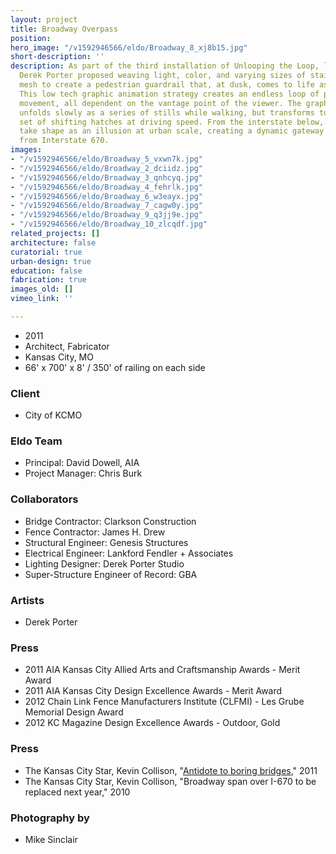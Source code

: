 ```yaml
---
layout: project
title: Broadway Overpass
position: 
hero_image: "/v1592946566/eldo/Broadway_8_xj8b15.jpg"
short-description: ''
description: As part of the third installation of Unlooping the Loop, lighting artist
  Derek Porter proposed weaving light, color, and varying sizes of stainless steel
  mesh to create a pedestrian guardrail that, at dusk, comes to life as a lively moiré!
  This low tech graphic animation strategy creates an endless loop of patterns and
  movement, all dependent on the vantage point of the viewer. The graphic display
  unfolds slowly as a series of stills while walking, but transforms to an active
  set of shifting hatches at driving speed. From the interstate below, the moiré patterns
  take shape as an illusion at urban scale, creating a dynamic gateway to the city
  from Interstate 670.
images:
- "/v1592946566/eldo/Broadway_5_vxwn7k.jpg"
- "/v1592946566/eldo/Broadway_2_dciidz.jpg"
- "/v1592946566/eldo/Broadway_3_qnhcyq.jpg"
- "/v1592946566/eldo/Broadway_4_fehrlk.jpg"
- "/v1592946566/eldo/Broadway_6_w3eayx.jpg"
- "/v1592946566/eldo/Broadway_7_cagw0y.jpg"
- "/v1592946566/eldo/Broadway_9_q3jj9e.jpg"
- "/v1592946566/eldo/Broadway_10_zlcqdf.jpg"
related_projects: []
architecture: false
curatorial: true
urban-design: true
education: false
fabrication: true
images_old: []
vimeo_link: ''

---
```

* 2011
* Architect, Fabricator
* Kansas City, MO
* 66' x 700' x 8' / 350' of railing on each side

### Client

* City of KCMO

### Eldo Team

* Principal: David Dowell, AIA
* Project Manager: Chris Burk

### Collaborators

* Bridge Contractor: Clarkson Construction
* Fence Contractor: James H. Drew
* Structural Engineer: Genesis Structures
* Electrical Engineer: Lankford Fendler + Associates
* Lighting Designer: Derek Porter Studio
* Super-Structure Engineer of Record: GBA

### Artists

* Derek Porter

### Press

* 2011 AIA Kansas City Allied Arts and Craftsmanship Awards - Merit Award
* 2011 AIA Kansas City Design Excellence Awards - Merit Award
* 2012 Chain Link Fence Manufacturers Institute (CLFMI)  - Les Grube Memorial Design Award
* 2012 KC Magazine Design Excellence Awards - Outdoor, Gold

### Press

* The Kansas City Star, Kevin Collison, "[Antidote to boring bridges](https://www.kansascity.com/entertainment/arts-culture/article298688/Antidote-to-boring-bridges.html )," 2011
* The Kansas City Star, Kevin Collison, "Broadway span over I-670 to be replaced next year," 2010

### Photography by

* Mike Sinclair